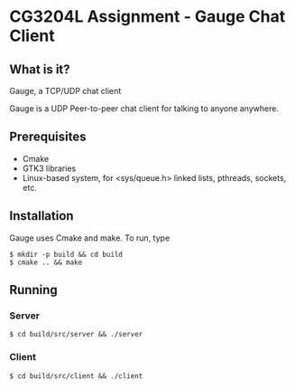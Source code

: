 CG3204L Assignment - Gauge Chat Client
=========================================

## What is it?

Gauge, a TCP/UDP chat client

Gauge is a UDP Peer-to-peer chat client for talking to anyone anywhere.


## Prerequisites

- Cmake
- GTK3 libraries
- Linux-based system, for <sys/queue.h> linked lists, pthreads, sockets, etc.


## Installation

Gauge uses Cmake and make.  To run, type

    $ mkdir -p build && cd build
    $ cmake .. && make
    
    
## Running

### Server

    $ cd build/src/server && ./server

### Client

    $ cd build/src/client && ./client


